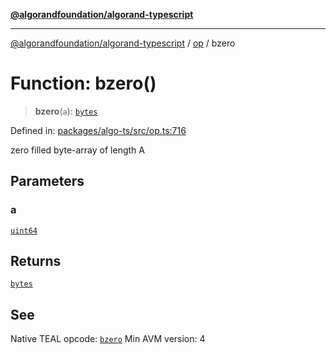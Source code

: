 [**@algorandfoundation/algorand-typescript**](../../../README.md)

***

[@algorandfoundation/algorand-typescript](../../../README.md) / [op](../README.md) / bzero

# Function: bzero()

> **bzero**(`a`): [`bytes`](../../../type-aliases/bytes.md)

Defined in: [packages/algo-ts/src/op.ts:716](https://github.com/algorandfoundation/puya-ts/blob/main/packages/algo-ts/src/op.ts#L716)

zero filled byte-array of length A

## Parameters

### a

[`uint64`](../../../type-aliases/uint64.md)

## Returns

[`bytes`](../../../type-aliases/bytes.md)

## See

Native TEAL opcode: [`bzero`](https://developer.algorand.org/docs/get-details/dapps/avm/teal/opcodes/v10/#bzero)
Min AVM version: 4
